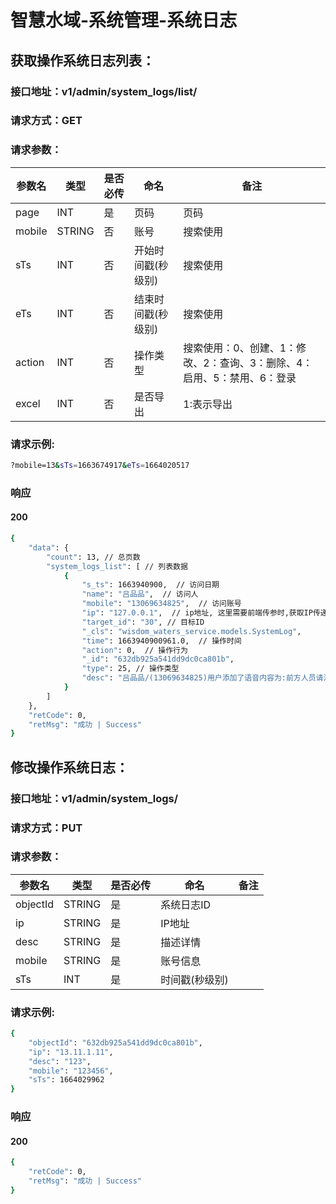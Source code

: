 # 智慧水域-系统管理-系统日志

## 获取操作系统日志列表：

### 接口地址：v1/admin/system_logs/list/

### 请求方式：GET

### 请求参数：

| 参数名 | 类型   | 是否必传 | 命名               | 备注                                                         |
| ------ | ------ | -------- | ------------------ | ------------------------------------------------------------ |
| page   | INT    | 是       | 页码               | 页码                                                         |
| mobile | STRING | 否       | 账号               | 搜索使用                                                     |
| sTs    | INT    | 否       | 开始时间戳(秒级别) | 搜索使用                                                     |
| eTs    | INT    | 否       | 结束时间戳(秒级别) | 搜索使用                                                     |
| action | INT    | 否       | 操作类型           | 搜索使用：0、创建、1：修改、2：查询、3：删除、4：启用、5：禁用、6：登录 |
| excel  | INT    | 否       | 是否导出           | 1:表示导出                                                   |

### 请求示例:

```bash
?mobile=13&sTs=1663674917&eTs=1664020517
```

### 响应

#### 200

```bash
{
    "data": {
        "count": 13, // 总页数
        "system_logs_list": [ // 列表数据
            {
                "s_ts": 1663940900,  // 访问日期
                "name": "吕品品",  // 访问人
                "mobile": "13069634825",  // 访问账号
                "ip": "127.0.0.1",  // ip地址, 这里需要前端传参时,获取IP传递给后端
                "target_id": "30", // 目标ID
                "_cls": "wisdom_waters_service.models.SystemLog",
                "time": 1663940900961.0,  // 操作时间
                "action": 0,  // 操作行为
                "_id": "632db925a541dd9dc0ca801b",
                "type": 25, // 操作类型
                "desc": "吕品品/(13069634825)用户添加了语音内容为:前方人员请注意，请停止非法捕鱼，湖里的鱼这么可爱，你忍心吃吗?的信息。" // 操作详情信息
            }
        ]
    },
    "retCode": 0,
    "retMsg": "成功 | Success"
}
```

## 修改操作系统日志：

### 接口地址：v1/admin/system_logs/

### 请求方式：PUT

### 请求参数：

| 参数名   | 类型   | 是否必传 | 命名           | 备注 |
| -------- | ------ | -------- | -------------- | ---- |
| objectId | STRING | 是       | 系统日志ID     |      |
| ip       | STRING | 是       | IP地址         |      |
| desc     | STRING | 是       | 描述详情       |      |
| mobile   | STRING | 是       | 账号信息       |      |
| sTs      | INT    | 是       | 时间戳(秒级别) |      |

### 请求示例:

```bash
{
    "objectId": "632db925a541dd9dc0ca801b",
    "ip": "13.11.1.11",
    "desc": "123",
    "mobile": "123456",
    "sTs": 1664029962
}
```

### 响应

#### 200

```bash
{
    "retCode": 0,
    "retMsg": "成功 | Success"
}
```

## 